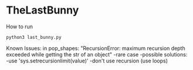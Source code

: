 # TheLastBunny

How to run

```
python3 last_bunny.py
```


Known Issues:
in pop_shapes: "RecursionError: maximum recursion depth exceeded while getting the str of an object"
	-rare case
	-possible solutions: -use 'sys.setrecursionlimit(value)'
						 -don't use recursion (use loops)
